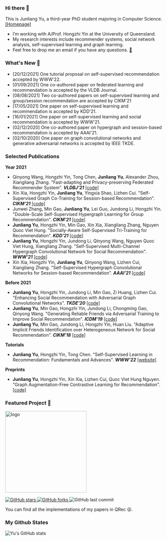 ### Hi there 👋

This is Junliang Yu, a third-year PhD student majoring in Computer Science. [[Homepage]](https://coder-yu.github.io/)
- I’m working with A/Prof. Hongzhi Yin at the University of Queensland.
- My research interests include recommender systems, social network analysis, self-supervised learning and graph learning.
- Feel free to drop me an email if you have any questions. [📧](mailto:jl.yu@uq.edu.au)

### What's New 📢
- [20/12/2021] One tutorial proposal on self-supervised recommendation accepted by WWW'22.
- [01/09/2021] One co-authored paper on federated learning and recommendation is accepted by the VLDB Journal.
- [08/08/2021] Two co-authored papers on self-supervised learning and group/session recommendation are accepted by CIKM'21
- [17/05/2021] One paper on self-supervised learning and recommendation is accepted by KDD'21.  
- [16/01/2021] One paper on self-supervised learning and social recommendation is accepted by WWW'21.  
- [02/12/2020] One co-authored paper on hypergraph and session-based recommendation is accepted by AAAI'21.  
- [02/10/2020] One paper on graph convolutional networks and generative adversarial networks is accepted by IEEE TKDE.

### Selected Publications

<b>Year 2021</b>
+ Qinyong Wang, Hongzhi Yin, Tong Chen, <b>Junliang Yu</b>, Alexander Zhou, Xiangliang Zhang. "Fast-adapting and Privacy-preserving Federated Recommender System". <i><b>VLDBJ'21</b></i> [[code]]()
+ Xin Xia, Hongzhi Yin, <b>Junliang Yu</b>, Yingxia Shao, Lizhen Cui. "Self-Supervised Graph Co-Training for Session-based Recommendation". <i><b>CIKM'21</b></i> [[code]](https://github.com/xiaxin1998/COTREC)
+ Junwei Zhang, Min Gao, <b>Junliang Yu</b>, Lei Guo, Jundong Li, Hongzhi Yin. "Double-Scale Self-Supervised Hypergraph Learning for Group Recommendation". <i><b>CIKM'21</b></i> [[code]](https://github.com/0411tony/HHGR)
+ <b>Junliang Yu</b>, Hongzhi Yin, Min Gao, Xin Xia, Xiangliang Zhang, Nguyen Quoc Viet Hung. "Socially-Aware Self-Supervised Tri-Training for Recommendation". <i><b>KDD'21</b></i> [[code]](https://github.com/Coder-Yu/QRec/blob/master/model/ranking/SEPT.py)
+ <b>Junliang Yu</b>, Hongzhi Yin, Jundong Li, Qinyong Wang, Nguyen Quoc Viet Hung, Xiangliang Zhang. "Self-Supervised Multi-Channel Hypergraph Convolutional Network for Social Recommendation". <i><b>WWW'21</b></i> [[code]](https://github.com/Coder-Yu/QRec/blob/master/model/ranking/MHCN.py)
+ Xin Xia, Hongzhi Yin, <b>Junliang Yu</b>, Qinyong Wang, Lizhen Cui, Xiangliang Zhang. "Self-Supervised Hypergraph Convolutional Networks for Session-based Recommendation". <i><b>AAAI'21</b></i> [[code]](https://github.com/xiaxin1998/DHCN)

<b>Before 2021</b>
+ <b>Junliang Yu</b>, Hongzhi Yin, Jundong Li, Min Gao, Zi Huang, Lizhen Cui. "Enhancing Social Recommendation with Adversarial Graph Convolutional Networks". <i><b>TKDE'20</b></i> [[code]](https://github.com/Coder-Yu/QRec/blob/master/model/ranking/ESRF.py)
+ <b>Junliang Yu</b>, Min Gao, Hongzhi Yin, Jundong Li, Chongming Gao, Qinyong Wang. "Generating Reliable Friends via Adversarial Training to Improve Social Recommendation". <i><b>ICDM'19</b></i> [[code]](https://github.com/Coder-Yu/QRec/blob/master/model/ranking/RSGAN.py)
+ <b>Junliang Yu</b>, Min Gao, Jundong Li, Hongzhi Yin, Huan Liu. "Adaptive Implicit Friends Identification over Heterogeneous Network for Social Recommendation". <i><b>CIKM'18</b></i> [[code]](https://github.com/Coder-Yu/QRec/blob/master/model/ranking/IF-BPR.py)
  
<b>Tutorials</b>
+ <b>Junliang Yu</b>, Hongzhi Yin, Tong Chen. "Self-Supervised Learning in Recommendation: Fundamentals and Advances". <i><b>WWW'22</b></i> [[website]](https://ssl-recsys.github.io/)
  
<b>Preprints</b>
+ <b>Junliang Yu</b>, Hongzhi Yin, Xin Xia, Lizhen Cui, Quoc Viet Hung Nguyen. "Graph Augmentation-Free Contrastive Learning for Recommendation". [[code]](https://github.com/Coder-Yu/QRec/blob/master/model/ranking/GACL.py)


### Featured Project 🍊
<a href="https://github.com/Coder-Yu/QRec"> <img src="https://raw.githubusercontent.com/Coder-Yu/QRec/master/logo.png" alt="logo" width=260 border="0"></a><br>
<p float="left"> <a href="https://github.com/Coder-Yu/QRec/stargazers"> <img alt="GitHub stars" src="https://img.shields.io/github/stars/Coder-Yu/QRec"/> </a> <a href="https://github.com/Coder-Yu/QRec/network/members"> <img alt="GitHub forks" src="https://img.shields.io/github/forks/Coder-Yu/QRec"/> </a> <img alt="GitHub last commit" src="https://img.shields.io/github/last-commit/Coder-Yu/QRec"></p> 
You can find all the implementations of my papers in QRec 😜.

### My Github States

![Yu's GitHub stats](https://github-readme-stats.vercel.app/api?username=Coder-Yu)
